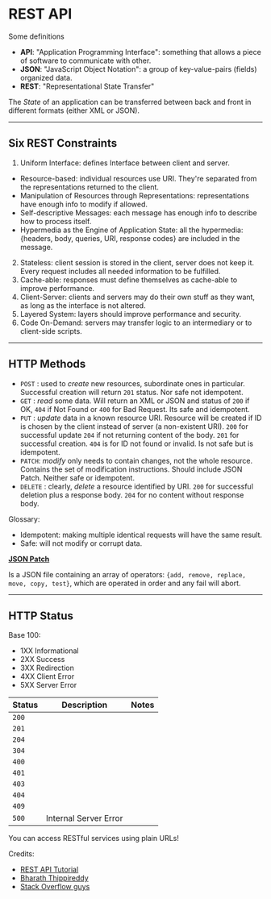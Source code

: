 # REST API

Some definitions
* __API__: "Application Programming Interface": something that allows a piece of software to communicate with other.
* __JSON__: "JavaScript Object Notation": a group of key-value-pairs (fields) organized data.
* __REST__: "Representational State Transfer"

The _State_ of an application can be transferred between back and front in different formats (either XML or JSON).

_______________________________________________________________________________

## Six REST Constraints

1. Uniform Interface: defines Interface between client and server.
  * Resource-based: individual resources use URI. They're separated from the representations returned to the client.
  * Manipulation of Resources through Representations: representations have enough info to modify if allowed.
  * Self-descriptive Messages: each message has enough info to describe how to process itself.
  * Hypermedia as the Engine of Application State: all the hypermedia: {headers, body, queries, URI, response codes} are included in the message.
2. Stateless: client session is stored in the client, server does not keep it. Every request includes all needed information to be fulfilled.
3. Cache-able: responses must define themselves as cache-able to improve performance.
4. Client-Server: clients and servers may do their own stuff as they want, as long as the interface is not altered.
5. Layered System: layers should improve performance and security.
6. Code On-Demand: servers may transfer logic to an intermediary or to client-side scripts.

_______________________________________________________________________________

## HTTP Methods

* `POST` : used to _create_ new resources, subordinate ones in particular. Successful creation will return `201` status. Nor safe not idempotent.
* `GET` : _read_ some data. Will return an XML or JSON and status of `200` if OK, `404` if Not Found or `400` for Bad Request. Its safe and idempotent.
* `PUT` : _update_ data in a known resource URI. Resource will be created if ID is chosen by the client instead of server (a non-existent URI). `200` for successful update `204` if not returning content of the body. `201` for successful creation. `404` is for ID not found or invalid. Is not safe but is idempotent.
* `PATCH`: _modify_ only needs to contain changes, not the whole resource. Contains the set of modification instructions. Should include JSON Patch. Neither safe or idempotent.
* `DELETE` : clearly, _delete_ a resource identified by URI. `200` for successful deletion plus a response body. `204` for no content without response body.


Glossary:
* Idempotent: making multiple identical requests will have the same result.
* Safe: will not modify or corrupt data.

[__JSON Patch__](jasonpatch.com)

Is a JSON file containing an array of operators: `{add, remove, replace, move, copy, test}`, which are operated in order and any fail will abort.

_______________________________________________________________________________

## HTTP Status

Base 100:
* 1XX Informational
* 2XX Success
* 3XX Redirection
* 4XX Client Error
* 5XX Server Error


| Status | Description | Notes |
| ------ | ----------- | ----- |
| `200`  |
| `201`  |
| `204`  |
| `304`  |
| `400`  |
| `401`  |
| `403`  |
| `404`  |
| `409`  |
| `500`  | Internal Server Error

You can access RESTful services using plain URLs!


Credits:

* [REST API Tutorial](www.restapitutorial.com/lessons/httpmethods.html)
* [Bharath Thippireddy](youtube.com/watch?v=ObaGiqGQFAU)
* [Stack Overflow guys]()
